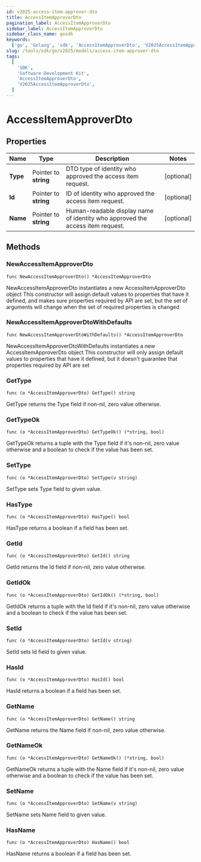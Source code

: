 ```yaml
---
id: v2025-access-item-approver-dto
title: AccessItemApproverDto
pagination_label: AccessItemApproverDto
sidebar_label: AccessItemApproverDto
sidebar_class_name: gosdk
keywords:
  ['go', 'Golang', 'sdk', 'AccessItemApproverDto', 'V2025AccessItemApproverDto']
slug: /tools/sdk/go/v2025/models/access-item-approver-dto
tags:
  [
    'SDK',
    'Software Development Kit',
    'AccessItemApproverDto',
    'V2025AccessItemApproverDto',
  ]
---
```


# AccessItemApproverDto

## Properties

| Name | Type | Description | Notes |
| --- | --- | --- | --- |
| **Type** | Pointer to **string** | DTO type of identity who approved the access item request. | [optional] |
| **Id** | Pointer to **string** | ID of identity who approved the access item request. | [optional] |
| **Name** | Pointer to **string** | Human-readable display name of identity who approved the access item request. | [optional] |

## Methods

### NewAccessItemApproverDto

`func NewAccessItemApproverDto() *AccessItemApproverDto`

NewAccessItemApproverDto instantiates a new AccessItemApproverDto object This constructor will assign default values to properties that have it defined, and makes sure properties required by API are set, but the set of arguments will change when the set of required properties is changed

### NewAccessItemApproverDtoWithDefaults

`func NewAccessItemApproverDtoWithDefaults() *AccessItemApproverDto`

NewAccessItemApproverDtoWithDefaults instantiates a new AccessItemApproverDto object This constructor will only assign default values to properties that have it defined, but it doesn't guarantee that properties required by API are set

### GetType

`func (o *AccessItemApproverDto) GetType() string`

GetType returns the Type field if non-nil, zero value otherwise.

### GetTypeOk

`func (o *AccessItemApproverDto) GetTypeOk() (*string, bool)`

GetTypeOk returns a tuple with the Type field if it's non-nil, zero value otherwise and a boolean to check if the value has been set.

### SetType

`func (o *AccessItemApproverDto) SetType(v string)`

SetType sets Type field to given value.

### HasType

`func (o *AccessItemApproverDto) HasType() bool`

HasType returns a boolean if a field has been set.

### GetId

`func (o *AccessItemApproverDto) GetId() string`

GetId returns the Id field if non-nil, zero value otherwise.

### GetIdOk

`func (o *AccessItemApproverDto) GetIdOk() (*string, bool)`

GetIdOk returns a tuple with the Id field if it's non-nil, zero value otherwise and a boolean to check if the value has been set.

### SetId

`func (o *AccessItemApproverDto) SetId(v string)`

SetId sets Id field to given value.

### HasId

`func (o *AccessItemApproverDto) HasId() bool`

HasId returns a boolean if a field has been set.

### GetName

`func (o *AccessItemApproverDto) GetName() string`

GetName returns the Name field if non-nil, zero value otherwise.

### GetNameOk

`func (o *AccessItemApproverDto) GetNameOk() (*string, bool)`

GetNameOk returns a tuple with the Name field if it's non-nil, zero value otherwise and a boolean to check if the value has been set.

### SetName

`func (o *AccessItemApproverDto) SetName(v string)`

SetName sets Name field to given value.

### HasName

`func (o *AccessItemApproverDto) HasName() bool`

HasName returns a boolean if a field has been set.
